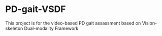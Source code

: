 # PD-gait-VSDF
This project is for the video-based PD gait assassment based on Vision-skeleton Dual-modality Framework
